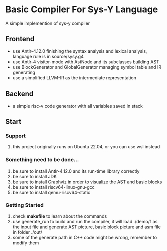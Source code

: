 # Basic Compiler For Sys-Y Language
A simple implemention of sys-y compiler
## Frontend
- use Antlr-4.12.0 finishing the syntax analysis and lexical analysis, language rule is in source/sysy.g4
- use Antlr-4 visitor-mode with AstNode and its subclasses building AST
- use BlockGenerator and GlobalGenerator managing symbol table and IR generating
- use a simplified LLVM-IR as the intermediate representation
## Backend
- a simple risc-v code generator with all variables saved in stack
## Start
### Support
1. this project originally runs on Ubuntu 22.04, or you can use wsl instead
### Something need to be done...
1. be sure to install Antlr-4.12.0 and its run-time library correctly
2. be sure to install JDK
3. be sure to install Graphviz in order to visualize the AST and basic blocks
4. be sure to install riscv64-linux-gnu-gcc
5. be sure to install qemu-riscv64-static
### Getting Started
1. check **makefile** to learn about the commands
2. use generate_run to build and run the compiler, it will load ./demo/1 as the input file and generate AST picture, basic block picture and asm file in folder ./out/
3. some of the generate path in C++ code might be wrong, remember to modify them
